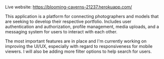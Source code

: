 Live website: https://blooming-caverns-21237.herokuapp.com/

This application is a platform for connecting photographers and models that are seeking to develop their respective portfolio. Includes user authentication and authorization, profile management, media uploads, and a messaging system for users to interact with each other.


The most important features are in place and I'm currently working on improving the UI/UX, especially with regard to responsiveness for mobile viewers. I will also be adding more filter options to help search for users.
